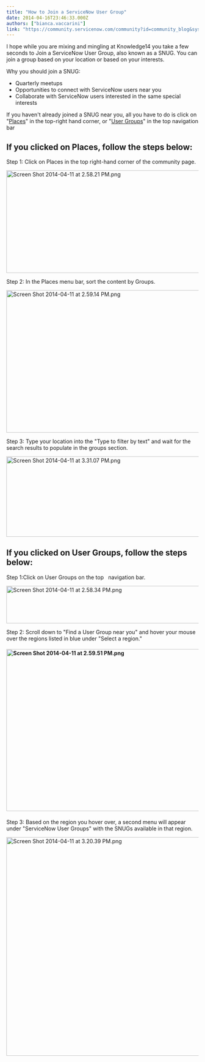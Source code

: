 ```yaml
---
title: "How to Join a ServiceNow User Group"
date: 2014-04-16T23:46:33.000Z
authors: ["bianca.vaccarini"]
link: "https://community.servicenow.com/community?id=community_blog&sys_id=bb8caae1dbd0dbc01dcaf3231f9619b0"
---
```

<p>I hope while you are mixing and mingling at Knowledge14 you take a few seconds to Join a ServiceNow User Group, also known as a SNUG. You can join a group based on your location or based on your interests.</p><p></p><p>Why you should join a SNUG:</p><ul><li>Quarterly meetups</li><li>Opportunities to connect with ServiceNow users near you</li><li>Collaborate with ServiceNow users interested in the same special interests</li></ul><p></p><p>If you haven't already joined a SNUG near you, all you have to do is click on "<a title="" _jive_internal="true" href="/places?filterID=all~objecttype~objecttype[socialgroup]">Places</a>" in the top-right hand corner, or "<a title="" _jive_internal="true" href="/community?id=community_forum&sys_id=1e295a2ddbd897c068c1fb651f9619ca">User Groups</a>" in the top navigation bar</p><p></p><p></p><p></p><h2></h2><h2></h2><h2></h2><h2>If you clicked on Places, follow the steps below:</h2><p></p><p>Step 1: Click on Places in the top right-hand corner of the community page.</p><p><img   alt="Screen Shot 2014-04-11 at 2.58.21 PM.png" class="image-0 jive-image" src="ddb6fb31db905fc03eb27a9e0f961903.iix" style="height: 268px; width: 620px; display: block; margin-left: auto; margin-right: auto;"/></p><p></p><p>Step 2: In the Places menu bar, sort the content by Groups.</p><p><img   alt="Screen Shot 2014-04-11 at 2.59.14 PM.png" class="image-1 jive-image" src="2a3ed546db54d7041dcaf3231f961943.iix" style="height: 372px; width: 620px; display: block; margin-left: auto; margin-right: auto;"/></p><p>Step 3: Type your location into the "Type to filter by text" and wait for the search results to populate in the groups section.</p><p><img   alt="Screen Shot 2014-04-11 at 3.31.07 PM.png" class="jive-image image-6" src="1d7b9d8edb1c1b04ed6af3231f96193a.iix" style="height: 210px; width: 620px; display: block; margin-left: auto; margin-right: auto;"/></p><p></p><p></p><p></p><h2></h2><h2></h2><h2></h2><p></p><p></p><p></p><h2>If you clicked on User Groups, follow the steps below:</h2><p></p><p>Step 1:Click on User Groups on the top   navigation bar.</p><p><img   alt="Screen Shot 2014-04-11 at 2.58.34 PM.png" class="jive-image image-2" src="05877cc2dbdc5f048c8ef4621f9619a9.iix" style="height: 98px; width: 620px; display: block; margin-left: auto; margin-right: auto;"/></p><p></p><p>Step 2: Scroll down to "Find a User Group near you" and hover your mouse over the regions listed in blue under "Select a region."</p><h4><img   alt="Screen Shot 2014-04-11 at 2.59.51 PM.png" class="jive-image image-3" src="64485ccedb589fc068c1fb651f961950.iix" style="height: 423px; width: 620px; display: block; margin-left: auto; margin-right: auto;"/></h4><h4></h4><p>Step 3: Based on the region you hover over, a second menu will appear under "ServiceNow User Groups" with the SNUGs available in that region.</p><p><img   alt="Screen Shot 2014-04-11 at 3.20.39 PM.png" class="jive-image image-5" src="593633f9db505fc03eb27a9e0f9619e5.iix" style="height: 571px; width: 620px; display: block; margin-left: auto; margin-right: auto;"/></p>